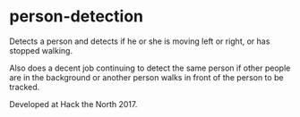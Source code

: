 # person-detection
Detects a person and detects if he or she is moving left or right, or has stopped walking.

Also does a decent job continuing to detect the same person if other people are in the background or another person walks in front of the person to be tracked.

Developed at Hack the North 2017.
